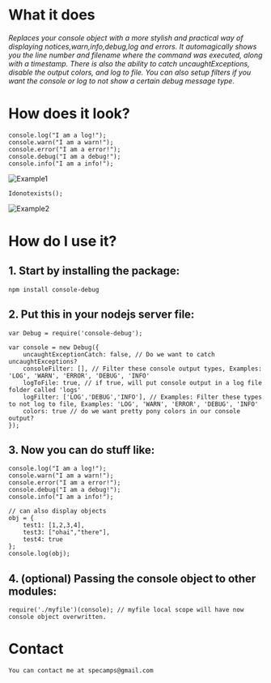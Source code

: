 

# What it does

###### Replaces your console object with a more stylish and practical way of displaying notices,warn,info,debug,log and errors. It automagically shows you the line number and filename where the command was executed, along with a timestamp. There is also the ability to catch uncaughtExceptions, disable the output colors, and log to file. You can also setup filters if you want the console or log to not show a certain debug message type. ######


# How does it look?

    console.log("I am a log!");
    console.warn("I am a warn!");
    console.error("I am a error!");
    console.debug("I am a debug!");
    console.info("I am a info!");
![Example1](http://s21.postimg.org/8sgu1k0dj/image.png)

    Idonotexists();
![Example2](http://s21.postimg.org/7rglcfjdz/image.png)


#  How do I use it?

## 1. Start by installing the package:
    npm install console-debug

## 2. Put this in your nodejs server file:

    var Debug = require('console-debug');
    
	var console = new Debug({
		uncaughtExceptionCatch: false, // Do we want to catch uncaughtExceptions?
		consoleFilter: [], // Filter these console output types, Examples: 'LOG', 'WARN', 'ERROR', 'DEBUG', 'INFO'
		logToFile: true, // if true, will put console output in a log file folder called 'logs'
		logFilter: ['LOG','DEBUG','INFO'], // Examples: Filter these types to not log to file, Examples: 'LOG', 'WARN', 'ERROR', 'DEBUG', 'INFO'
		colors: true // do we want pretty pony colors in our console output?
	}); 




	
## 3. Now you can do stuff like:

    console.log("I am a log!");
    console.warn("I am a warn!");
    console.error("I am a error!");
    console.debug("I am a debug!");
    console.info("I am a info!");
	
	// can also display objects
	obj = {
		test1: [1,2,3,4],
		test3: ["ohai","there"],
		test4: true
	};
    console.log(obj);
	
	
## 4. (optional) Passing the console object to other modules:
    
    require('./myfile')(console); // myfile local scope will have now console object overwritten.

# Contact
    You can contact me at specamps@gmail.com

	

